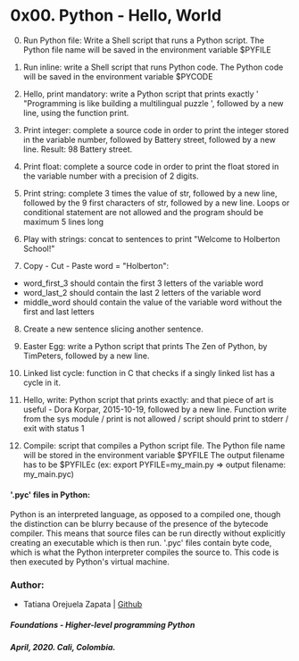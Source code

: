 # 0x00. Python - Hello, World

0. Run Python file: Write a Shell script that runs a Python script.
The Python file name will be saved in the environment variable $PYFILE

1. Run inline: write a Shell script that runs Python code.
The Python code will be saved in the environment variable $PYCODE

2. Hello, print mandatory: write a Python script that prints exactly ' \"Programming is like building a multilingual puzzle ', followed by a new line, using the function print.

3. Print integer: complete a source code in order to print the integer stored in the variable number, followed by Battery street, followed by a new line.
Result: 98 Battery street.

4. Print float: complete a source code in order to print the float stored in the variable number with a precision of 2 digits.

5. Print string: complete 3 times the value of str, followed by a new line, followed by the 9 first characters of str, followed by a new line.
Loops or conditional statement are not allowed and the program should be maximum 5 lines long

6. Play with strings: concat to sentences to print "Welcome to Holberton School!"

7. Copy - Cut - Paste word = "Holberton":
- word_first_3 should contain the first 3 letters of the variable word
- word_last_2 should contain the last 2 letters of the variable word
- middle_word should contain the value of the variable word without the first and last letters

8. Create a new sentence slicing another sentence.

9. Easter Egg: write a Python script that prints The Zen of Python, by TimPeters, followed by a new line.

10. Linked list cycle: function in C that checks if a singly linked list has a cycle in it.

11. Hello, write: Python script that prints exactly: and that piece of art is useful - Dora Korpar, 2015-10-19, followed by a new line. Function write from the sys module / print is not allowed / script should print to stderr / exit with status 1

12. Compile: script that compiles a Python script file.
The Python file name will be stored in the environment variable $PYFILE
The output filename has to be $PYFILEc (ex: export PYFILE=my_main.py => output filename: my_main.pyc)

#### '.pyc' files in Python:
Python is an interpreted language, as opposed to a compiled one, though the distinction can be blurry because of the presence of the bytecode compiler. This means that source files can be run directly without explicitly creating an executable which is then run. '.pyc' files contain byte code, which is what the Python interpreter compiles the source to. This code is then executed by Python's virtual machine.

### Author:
* Tatiana Orejuela Zapata | [Github](https://github.com/tatsOre)

##### Foundations - Higher-level programming  Python
##### April, 2020. Cali, Colombia.